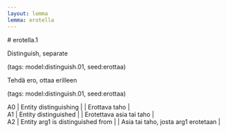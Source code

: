 ```yaml
---
layout: lemma
lemma: erotella
---
```


<div class="sense">
# <span class="sensename">erotella.1</span>

<span class="description">Distinguish, separate</span>

(tags: model:distinguish.01, seed:erottaa)

<span class="description">Tehdä ero, ottaa erilleen</span>

(tags: model:distinguish.01, seed:erottaa)

A0 | Entity distinguishing |   | Erottava taho |  
A1 | Entity distinguished |   | Erotettava asia tai taho |  
A2 | Entity arg1 is distinguished from |   | Asia tai taho, josta arg1 erotetaan |  

</div>

